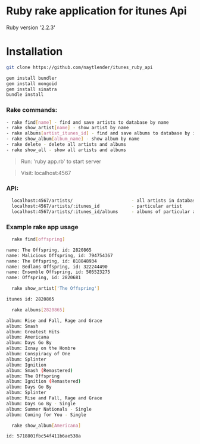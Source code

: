 # Ruby rake application for itunes Api
  Ruby version '2.2.3'

# Installation
```sh
git clone https://github.com/naytlender/itunes_ruby_api

gem install bundler
gem install mongoid
gem install sinatra
bundle install
```
### Rake commands:
  ```sh
  - rake find[name] - find and save artists to database by name
  - rake show_artist[name] - show artist by name
  - rake albums[artist_itunes_id] - find and save albums to database by itunes_id
  - rake show_album[album_name] - show album by name
  - rake delete - delete all artists and albums
  - rake show_all - show all artists and albums
  ```

> Run: 'ruby app.rb' to start server

> Visit: localhost:4567

### API:
  ```sh
    localhost:4567/artists/                      - all artists in database
    localhost:4567/artists/:itunes_id            - particular artist
    localhost:4567/artists/:itunes_id/albums     - albums of particular artist
  ```
### Example rake app usage
```sh
  rake find[offspring]
```
```sh
name: The Offspring, id: 2820865
name: Malicious Offspring, id: 794754367
name: The Offspring, id: 818848934
name: Bedlams Offspring, id: 322244490
name: Ensemble Offspring, id: 505523275
name: Offspring, id: 2820681
```
```sh
  rake show_artist['The Offspring']
```
```sh
itunes id: 2820865
```
```sh
  rake albums[2820865]
```
```sh
album: Rise and Fall, Rage and Grace
album: Smash
album: Greatest Hits
album: Americana
album: Days Go By
album: Ixnay on the Hombre
album: Conspiracy of One
album: Splinter
album: Ignition
album: Smash (Remastered)
album: The Offspring
album: Ignition (Remastered)
album: Days Go By
album: Splinter
album: Rise and Fall, Rage and Grace
album: Days Go By - Single
album: Summer Nationals - Single
album: Coming for You - Single
```
```sh
  rake show_album[Americana]
```
```sh
id: 5718801fbc54f411b6ae538a
```
